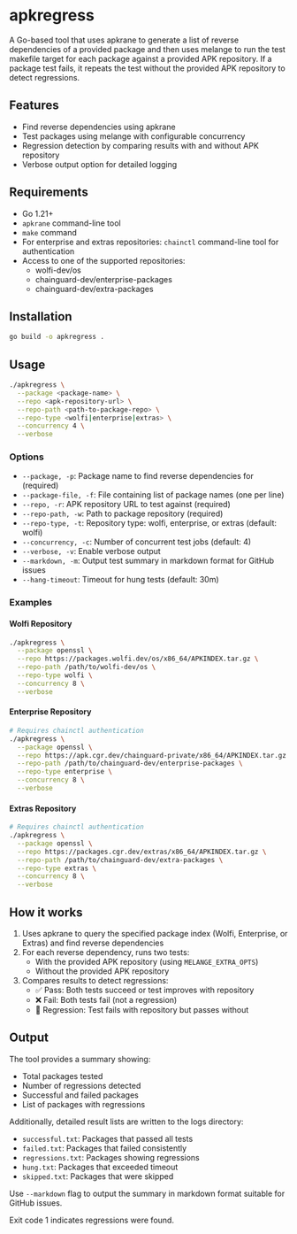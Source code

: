 # apkregress

A Go-based tool that uses apkrane to generate a list of reverse dependencies of a provided package and then uses melange to run the test makefile target for each package against a provided APK repository. If a package test fails, it repeats the test without the provided APK repository to detect regressions.

## Features

- Find reverse dependencies using apkrane
- Test packages using melange with configurable concurrency
- Regression detection by comparing results with and without APK repository
- Verbose output option for detailed logging

## Requirements

- Go 1.21+
- `apkrane` command-line tool
- `make` command
- For enterprise and extras repositories: `chainctl` command-line tool for authentication
- Access to one of the supported repositories:
  - wolfi-dev/os
  - chainguard-dev/enterprise-packages
  - chainguard-dev/extra-packages

## Installation

```bash
go build -o apkregress .
```

## Usage

```bash
./apkregress \
  --package <package-name> \
  --repo <apk-repository-url> \
  --repo-path <path-to-package-repo> \
  --repo-type <wolfi|enterprise|extras> \
  --concurrency 4 \
  --verbose
```

### Options

- `--package, -p`: Package name to find reverse dependencies for (required)
- `--package-file, -f`: File containing list of package names (one per line)
- `--repo, -r`: APK repository URL to test against (required)
- `--repo-path, -w`: Path to package repository (required)
- `--repo-type, -t`: Repository type: wolfi, enterprise, or extras (default: wolfi)
- `--concurrency, -c`: Number of concurrent test jobs (default: 4)
- `--verbose, -v`: Enable verbose output
- `--markdown, -m`: Output test summary in markdown format for GitHub issues
- `--hang-timeout`: Timeout for hung tests (default: 30m)

### Examples

#### Wolfi Repository
```bash
./apkregress \
  --package openssl \
  --repo https://packages.wolfi.dev/os/x86_64/APKINDEX.tar.gz \
  --repo-path /path/to/wolfi-dev/os \
  --repo-type wolfi \
  --concurrency 8 \
  --verbose
```

#### Enterprise Repository
```bash
# Requires chainctl authentication
./apkregress \
  --package openssl \
  --repo https://apk.cgr.dev/chainguard-private/x86_64/APKINDEX.tar.gz \
  --repo-path /path/to/chainguard-dev/enterprise-packages \
  --repo-type enterprise \
  --concurrency 8 \
  --verbose
```

#### Extras Repository
```bash
# Requires chainctl authentication
./apkregress \
  --package openssl \
  --repo https://packages.cgr.dev/extras/x86_64/APKINDEX.tar.gz \
  --repo-path /path/to/chainguard-dev/extra-packages \
  --repo-type extras \
  --concurrency 8 \
  --verbose
```

## How it works

1. Uses apkrane to query the specified package index (Wolfi, Enterprise, or Extras) and find reverse dependencies
2. For each reverse dependency, runs two tests:
   - With the provided APK repository (using `MELANGE_EXTRA_OPTS`)
   - Without the provided APK repository
3. Compares results to detect regressions:
   - ✅ Pass: Both tests succeed or test improves with repository
   - ❌ Fail: Both tests fail (not a regression)
   - 🔴 Regression: Test fails with repository but passes without

## Output

The tool provides a summary showing:
- Total packages tested
- Number of regressions detected
- Successful and failed packages
- List of packages with regressions

Additionally, detailed result lists are written to the logs directory:
- `successful.txt`: Packages that passed all tests
- `failed.txt`: Packages that failed consistently
- `regressions.txt`: Packages showing regressions
- `hung.txt`: Packages that exceeded timeout
- `skipped.txt`: Packages that were skipped

Use `--markdown` flag to output the summary in markdown format suitable for GitHub issues.

Exit code 1 indicates regressions were found.